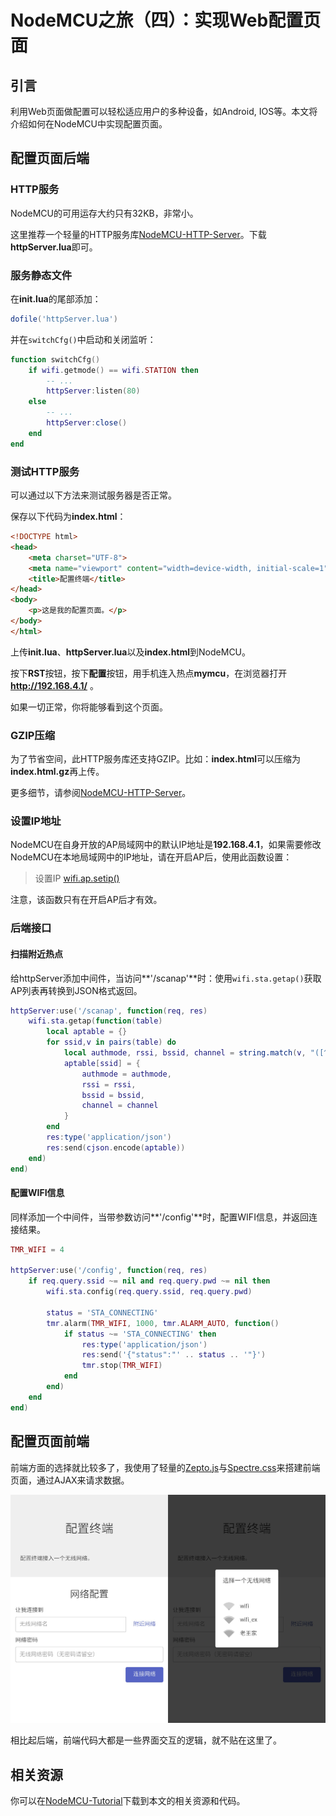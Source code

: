 # NodeMCU之旅（四）：实现Web配置页面

## 引言

利用Web页面做配置可以轻松适应用户的多种设备，如Android, IOS等。本文将介绍如何在NodeMCU中实现配置页面。

## 配置页面后端

### HTTP服务

NodeMCU的可用运存大约只有32KB，非常小。

这里推荐一个轻量的HTTP服务库[NodeMCU-HTTP-Server](https://github.com/wangzexi/NodeMCU-HTTP-Server)。下载**httpServer.lua**即可。

### 服务静态文件

在**init.lua**的尾部添加：

```lua
dofile('httpServer.lua')
```

并在`switchCfg()`中启动和关闭监听：

```lua
function switchCfg()
	if wifi.getmode() == wifi.STATION then
		-- ...
		httpServer:listen(80)
	else
		-- ...
		httpServer:close()
	end
end
```

### 测试HTTP服务

可以通过以下方法来测试服务器是否正常。

保存以下代码为**index.html**：

```html
<!DOCTYPE html>
<head>
	<meta charset="UTF-8">
	<meta name="viewport" content="width=device-width, initial-scale=1">
	<title>配置终端</title>
</head>
<body>
	<p>这是我的配置页面。</p>
</body>
</html>
```

上传**init.lua**、**httpServer.lua**以及**index.html**到NodeMCU。

按下**RST**按钮，按下**配置**按钮，用手机连入热点**mymcu**，在浏览器打开 **http://192.168.4.1/** 。

如果一切正常，你将能够看到这个页面。

### GZIP压缩

为了节省空间，此HTTP服务库还支持GZIP。比如：**index.html**可以压缩为**index.html.gz**再上传。

更多细节，请参阅[NodeMCU-HTTP-Server](https://github.com/wangzexi/NodeMCU-HTTP-Server#serving-static-files)。

### 设置IP地址

NodeMCU在自身开放的AP局域网中的默认IP地址是**192.168.4.1**，如果需要修改NodeMCU在本地局域网中的IP地址，请在开启AP后，使用此函数设置：

>设置IP
>[wifi.ap.setip()](http://nodemcu.readthedocs.io/en/master/en/modules/wifi/#wifiapsetip)

注意，该函数只有在开启AP后才有效。

### 后端接口

#### 扫描附近热点

给httpServer添加中间件，当访问**'/scanap'**时：使用`wifi.sta.getap()`获取AP列表再转换到JSON格式返回。

```lua
httpServer:use('/scanap', function(req, res)
	wifi.sta.getap(function(table)
		local aptable = {}
		for ssid,v in pairs(table) do
			local authmode, rssi, bssid, channel = string.match(v, "([^,]+),([^,]+),([^,]+),([^,]+)")
			aptable[ssid] = {
				authmode = authmode,
				rssi = rssi,
				bssid = bssid,
				channel = channel
			}
		end
		res:type('application/json')
		res:send(cjson.encode(aptable))
	end)
end)
```

#### 配置WIFI信息

同样添加一个中间件，当带参数访问**'/config'**时，配置WIFI信息，并返回连接结果。

```lua
TMR_WIFI = 4

httpServer:use('/config', function(req, res)
	if req.query.ssid ~= nil and req.query.pwd ~= nil then
		wifi.sta.config(req.query.ssid, req.query.pwd)

		status = 'STA_CONNECTING'
		tmr.alarm(TMR_WIFI, 1000, tmr.ALARM_AUTO, function()
			if status ~= 'STA_CONNECTING' then
				res:type('application/json')
				res:send('{"status":"' .. status .. '"}')
				tmr.stop(TMR_WIFI)
			end
		end)
	end
end)
```



## 配置页面前端

前端方面的选择就比较多了，我使用了轻量的[Zepto.js](https://github.com/madrobby/zepto)与[Spectre.css](https://github.com/picturepan2/spectre)来搭建前端页面，通过AJAX来请求数据。

![config.png](img/config.png)

相比起后端，前端代码大都是一些界面交互的逻辑，就不贴在这里了。



## 相关资源

你可以在[NodeMCU-Tutorial](https://github.com/wangzexi/NodeMCU-Tutorial)下载到本文的相关资源和代码。